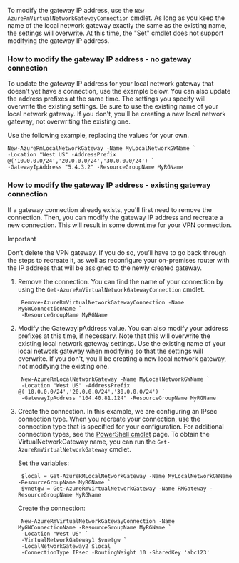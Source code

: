 To modify the gateway IP address, use the `New-AzureRmVirtualNetworkGatewayConnection` cmdlet. As long as you keep the name of the local network gateway exactly the same as the existing name, the settings will overwrite. At this time, the "Set" cmdlet does not support modifying the gateway IP address.

### <a name="gwipnoconnection"></a>How to modify the gateway IP address - no gateway connection
To update the gateway IP address for your local network gateway that doesn't yet have a connection, use the example below. You can also update the address prefixes at the same time. The settings you specify will overwrite the existing settings. Be sure to use the existing name of your local network gateway. If you don't, you'll be creating a new local network gateway, not overwriting the existing one.

Use the following example, replacing the values for your own.

    New-AzureRmLocalNetworkGateway -Name MyLocalNetworkGWName `
    -Location "West US" -AddressPrefix @('10.0.0.0/24','20.0.0.0/24','30.0.0.0/24') `
    -GatewayIpAddress "5.4.3.2" -ResourceGroupName MyRGName


### <a name="gwipwithconnection"></a>How to modify the gateway IP address - existing gateway connection
If a gateway connection already exists, you'll first need to remove the connection. Then, you can modify the gateway IP address and recreate a new connection. This will result in some downtime for your VPN connection.

> [!IMPORTANT]
> Don’t delete the VPN gateway. If you do so, you’ll have to go back through the steps to recreate it, as well as reconfigure your on-premises router with the IP address that will be assigned to the newly created gateway.
> 
> 

1. Remove the connection. You can find the name of your connection by using the `Get-AzureRmVirtualNetworkGatewayConnection` cmdlet.
   
        Remove-AzureRmVirtualNetworkGatewayConnection -Name MyGWConnectionName `
        -ResourceGroupName MyRGName
2. Modify the GatewayIpAddress value. You can also modify your address prefixes at this time, if necessary. Note that this will overwrite the existing local network gateway settings. Use the existing name of your local network gateway when modifying so that the settings will overwrite. If you don't, you'll be creating a new local network gateway, not modifying the existing one.
   
        New-AzureRmLocalNetworkGateway -Name MyLocalNetworkGWName `
        -Location "West US" -AddressPrefix @('10.0.0.0/24','20.0.0.0/24','30.0.0.0/24') `
        -GatewayIpAddress "104.40.81.124" -ResourceGroupName MyRGName
3. Create the connection. In this example, we are configuring an IPsec connection type. When you recreate your connection, use the connection type that is specified for your configuration. For additional connection types, see the [PowerShell cmdlet](https://msdn.microsoft.com/library/mt603611.aspx) page.  To obtain the VirtualNetworkGateway name, you can run the `Get-AzureRmVirtualNetworkGateway` cmdlet.
   
    Set the variables:
   
        $local = Get-AzureRMLocalNetworkGateway -Name MyLocalNetworkGWName -ResourceGroupName MyRGName `
        $vnetgw = Get-AzureRmVirtualNetworkGateway -Name RMGateway -ResourceGroupName MyRGName
   
    Create the connection:
   
        New-AzureRmVirtualNetworkGatewayConnection -Name MyGWConnectionName -ResourceGroupName MyRGName `
        -Location "West US" `
        -VirtualNetworkGateway1 $vnetgw `
        -LocalNetworkGateway2 $local `
        -ConnectionType IPsec -RoutingWeight 10 -SharedKey 'abc123'

